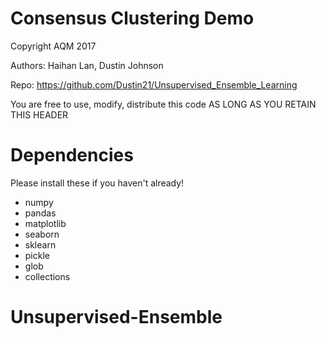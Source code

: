 # Consensus Clustering Demo
Copyright AQM 2017

Authors: Haihan Lan, Dustin Johnson

Repo: https://github.com/Dustin21/Unsupervised_Ensemble_Learning

You are free to use, modify, distribute this code AS LONG AS YOU RETAIN THIS HEADER

# Dependencies

Please install these if you haven't already!

* numpy
* pandas
* matplotlib
* seaborn
* sklearn
* pickle
* glob
* collections

# Unsupervised-Ensemble
